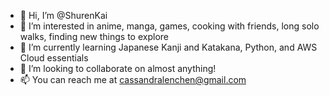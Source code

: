 - 👋 Hi, I’m @ShurenKai
- 👀 I’m interested in anime, manga, games, cooking with friends, long solo walks, finding new things to explore
- 🌱 I’m currently learning Japanese Kanji and Katakana, Python, and AWS Cloud essentials
- 💞️ I’m looking to collaborate on almost anything!
- 📫 You can reach me at cassandralenchen@gmail.com

<!---
ShurenKai/ShurenKai is a ✨ special ✨ repository because its `README.md` (this file) appears on your GitHub profile.
You can click the Preview link to take a look at your changes.
--->
